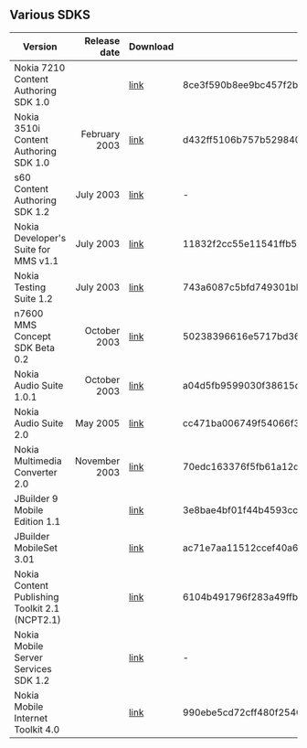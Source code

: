 ## Various SDKS

| Version    | Release date  | Download |SHA-256 Hash |
|------------|--------------:|----------|----------|
| Nokia 7210 Content Authoring SDK 1.0           |               | [link](https://mega.nz/#!n5Uh2ATY!9DwaNlYVEOW1VQ2U_kNgPmTuxgGrE6eXlO_sflSsuuE)|8ce3f590b8ee9bc457f2b60bd28b2e212e58d31b5834167879508de6551b5ade|
| Nokia 3510i Content Authoring SDK 1.0          | February 2003 | [link](https://mega.nz/#!CgEiGT7A!EN5Mmk1q4uSX0pKfdpQV_Kxck3I7fjO_83SIDZnhT2I)|d432ff5106b757b529840bee15d171eb077e49f8f89ddbe8891c1abb3830c712|
| s60 Content Authoring SDK 1.2                  |     July 2003 | [link](https://mega.nz/#!i1FwnJzS!3-RYBCVkFoxQyQ6DooJLuDzJO332TvjrfZJqqibuQXk)|-|
| Nokia Developer's Suite for MMS v1.1           |     July 2003 | [link](https://mega.nz/#!OsthhSTB!_PqkP9nnm-AXoQou7TFEuujBnqAxtBBBxd01xbMHH7Y)|11832f2cc55e11541ffb51e9b3f23eac4e7d156f6a545d31639bd12562874464|
| Nokia Testing Suite 1.2                        |     July 2003 | [link](https://mega.nz/#!WtMkmRoL!cO6lUsFWBiMYuIkuXFHO8ztlnhWDdevxjEc0XeBE3Nw)|743a6087c5bfd749301bbe341c94fcd70bee6a23f0f289f2f19615d0d37e467b|
| n7600 MMS Concept SDK Beta 0.2                 |  October 2003 | [link](https://mega.nz/#!q1E2VBTR!5yUUFWdUmQrgpXamW0lJ8Db83gFdUq9ZA15xN1UpGZA)|50238396616e5717bd3612f64ba5517e531b78c28eb580a69c808f88f8cba55f|
| Nokia Audio Suite 1.0.1                        |  October 2003 | [link](https://mega.nz/#!OsFFHYIJ!-N3P0iOb8e2bPrBcFJCqma1TBQOcBmWXfItlU1ds4CU)|a04d5fb9599030f38615dce1807a7aaf0c4a9f521795aaedbfc4d50cd0c3d487|
| Nokia Audio Suite 2.0                          |      May 2005 | [link](https://mega.nz/#!DkUBRCDB!9v1Cb0uJguKYQM26p5xj3yR21fsRT7Qeb0uK8kJM95s)|cc471ba006749f54066f33bad39f3cd5454fd521e49e66596f9f1078abb646ea|
| Nokia Multimedia Converter 2.0                 | November 2003 | [link](https://mega.nz/#!HhEDXIZB!6NeCjHcbu8fxfdwE1KjVndF77fdkHEkZUDjOoWenPzI)|70edc163376f5fb61a12d4d1c4157522b54e91a064ba0cd6e4917b9d9d914a6c|
| JBuilder 9 Mobile Edition 1.1                  |               | [link](https://mega.nz/#!Os83mTKC!lRuAp6sL6sRCZ4081kTraYG6xx6d1Cejw7Pb9FrxhOs)|3e8bae4bf01f44b4593cc721bc1dadf1da47e015d380da2bd8ac0fa88cdcb6cc|
| JBuilder MobileSet 3.01                        |               | [link](https://mega.nz/#!KxNVwSgT!nr9UahYCVgub6x81Z371b05zp9iLvAo-qoi7vffjMFQ)|ac71e7aa11512ccef40a62875401500851ec2896c3dfee9c93dadd0507342add|
| Nokia Content Publishing Toolkit 2.1 (NCPT2.1) |               | [link](https://mega.nz/#!2hEAxZAS!JSw3ZvXQKXDgvVe6TUTc9El17n1rJa5PL6EEE1itjsw)|6104b491796f283a49ffbe9af0a68f902666ce9ea822a135ab82dbc7618fa49f|
| Nokia Mobile Server Services SDK 1.2           |               | [link](https://mega.nz/#!S58yGLJY!_M3hiFYEbmU6LoJug3bJrwwUOg8FnuTOp7PgtIex_fA)|-|
| Nokia Mobile Internet Toolkit 4.0              |               | [link](https://mega.nz/#!ewd1UJoT!BxZFjuzP1nUFT5spI9xcLaughPTPVPYR44Iegsy-_xc)|990ebe5cd72cff480f25404264b631b3b7a04c063f7ffd131f3c1c248f56d9e3|

